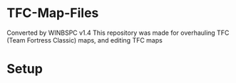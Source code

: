 # TFC-Map-Files
Converted by WINBSPC v1.4
This repository was made for overhauling TFC (Team Fortress Classic) maps, and editing TFC maps




# Setup
